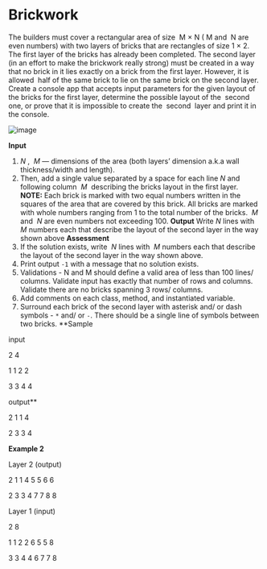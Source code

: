 # Brickwork

The builders must cover a rectangular area of size ​ M × N (​ M and ​ N are even numbers)
with two layers of bricks that are rectangles of size 1 × 2. The first layer of the bricks has
already been completed. The second layer (in an effort to make the brickwork really
strong) must be created in a way that no brick in it lies exactly on a brick from the first
layer. However, it is allowed ​ half of the same brick to lie on the same brick on the second
layer.
Create a console app that accepts input parameters for the given layout of the bricks for
the first layer, determine the possible layout of the ​ second one, or prove that it is
impossible to create the ​ second ​ layer and print it in the console.

![image](https://acm.timus.ru/image/get.aspx/a27d1526-1eaf-4276-acdd-0c1a12f9abd5)

**Input**

1. _N_ ​, ​ _M_ — dimensions of the area (both layers’ dimension a.k.a wall thickness/width
    and length).
2. Then, add a single value separated by a space for each line ​ _N_ and following
    column ​ _M_ ​ describing the bricks layout in the first layer.
    **NOTE:** Each brick is marked with two equal numbers written in the squares of the
    area that are covered by this brick. All bricks are marked with whole numbers
    ranging from 1 to the total number of the bricks. ​ _M_ and ​ _N_ are even numbers not
    exceeding 100.
**Output**
Write ​ _N_ lines with ​ _M_ numbers each that describe the layout of the second layer in the way
shown above
**Assessment**
1. If the solution exists, write ​ _N_ lines with ​ _M_ numbers each that describe the layout of
the second layer in the way shown above.
2. Print output `-1` with a message that no solution exists.
3. Validations - N and M should define a valid area of less than 100 lines/ columns.
Validate input has exactly that number of rows and columns. Validate there are no
bricks spanning 3 rows/ columns.
4. Add comments on each class, method, and instantiated variable.
5. Surround each brick of the second layer with asterisk and/ or dash symbols - `*`
and/ or `-`. There should be a single line of symbols between two bricks.
**Sample

input 

2 4

1 1 2 2

3 3 4 4

output**

2 1 1 4

2 3 3 4


**Example 2**

Layer 2 (output)

2 1 1 4 5 5 6 6

2 3 3 4 7 7 8 8

Layer 1 (input)

2 8

1 1 2 2 6 5 5 8

3 3 4 4 6 7 7 8

